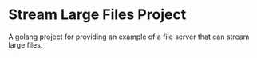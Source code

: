 # Stream Large Files Project
A golang project for providing an example of a file server that can stream large files.